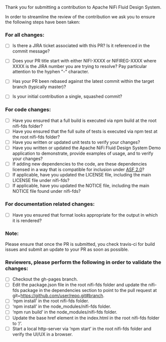 Thank you for submitting a contribution to Apache NiFi Fluid Design System.

In order to streamline the review of the contribution we ask you
to ensure the following steps have been taken:

### For all changes:
- [ ] Is there a JIRA ticket associated with this PR? Is it referenced
     in the commit message?

- [ ] Does your PR title start with either NIFI-XXXX or NIFIREG-XXXX where XXXX is the JIRA number you are trying to resolve? Pay particular attention to the hyphen "-" character.

- [ ] Has your PR been rebased against the latest commit within the target branch (typically master)?

- [ ] Is your initial contribution a single, squashed commit?

### For code changes:
- [ ] Have you ensured that a full build is executed via npm build at the root nifi-fds folder?
- [ ] Have you ensured that the full suite of tests is executed via npm test at the root nifi-fds folder?
- [ ] Have you written or updated unit tests to verify your changes?
- [ ] Have you written or updated the Apache NiFi Fluid Design System Demo application to demonstrate, provide examples of usage, and to verify your changes?
- [ ] If adding new dependencies to the code, are these dependencies licensed in a way that is compatible for inclusion under [ASF 2.0](http://www.apache.org/legal/resolved.html#category-a)?
- [ ] If applicable, have you updated the LICENSE file, including the main LICENSE file under nifi-fds?
- [ ] If applicable, have you updated the NOTICE file, including the main NOTICE file found under nifi-fds?

### For documentation related changes:
- [ ] Have you ensured that format looks appropriate for the output in which it is rendered?

### Note:
Please ensure that once the PR is submitted, you check travis-ci for build issues and submit an update to your PR as soon as possible.

### Reviewers, please perform the following in order to validate the changes:
- [ ] Checkout the gh-pages branch.
- [ ] Edit the package.json file in the root nifi-fds folder and update the nifi-fds package in the dependencies section to point to the pull request at git+https://github.com/user/repo.git#branch.
- [ ] ‘npm install’ in the root nifi-fds folder.
- [ ] ‘npm install’ in the node_modules/nifi-fds folder.
- [ ] ‘npm run build’ in the node_modules/nifi-fds folder.
- [ ] Update the base href element in the index.html in the root nifi-fds folder to ‘/‘.
- [ ] Start a local http-server via ‘npm start’ in the root nifi-fds folder and verify the UI/UX in a browser.
